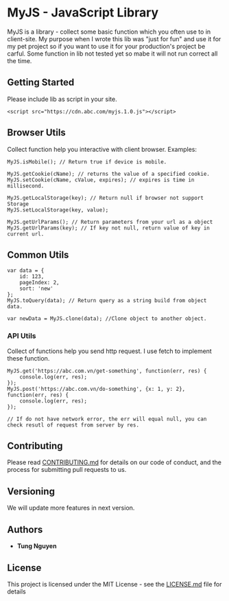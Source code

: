 # MyJS - JavaScript Library 

MyJS is a library - collect some basic function which you often use to in client-site. My purpose when I wrote this lib was "just for fun" and use it for my pet project so if you want to use it for your production's project be carful. Some function in lib not tested yet so mabe it will not run correct all the time.

## Getting Started
Please include lib as script in your site.
```
<script src="https://cdn.abc.com/myjs.1.0.js"></script>
```
## Browser Utils
Collect function help you interactive with client browser. Examples:
```
MyJS.isMobile(); // Return true if device is mobile.

MyJS.getCookie(cName); // returns the value of a specified cookie.
MyJS.setCookie(cName, cValue, expires); // expires is time in millisecond.

MyJS.getLocalStorage(key); // Return null if browser not support Storage
MyJS.setLocalStorage(key, value);

MyJS.getUrlParams(); // Return parameters from your url as a object
MyJS.getUrlParams(key); // If key not null, return value of key in current url.
```

## Common Utils
```
var data = {
    id: 123,
    pageIndex: 2,
    sort: 'new'
};
MyJS.toQuery(data); // Return query as a string build from object data.

var newData = MyJS.clone(data); //Clone object to another object.

```

### API Utils
Collect of functions help you send http request. I use fetch to implement these function.

```
MyJS.get('https://abc.com.vn/get-something', function(err, res) {
	console.log(err, res);
});
MyJS.post('https://abc.com.vn/do-something', {x: 1, y: 2}, function(err, res) {
	console.log(err, res);
});

// If do not have network error, the err will equal null, you can check resutl of request from server by res.
```
## Contributing

Please read [CONTRIBUTING.md](https://gist.github.com/PurpleBooth/b24679402957c63ec426) for details on our code of conduct, and the process for submitting pull requests to us.

## Versioning

We will update more features in next version.

## Authors

* **Tung Nguyen** 
## License

This project is licensed under the MIT License - see the [LICENSE.md](LICENSE.md) file for details


